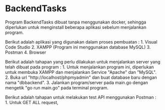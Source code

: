 # BackendTasks

Program BackendTasks dibuat tanpa menggunakan docker, sehingga diperlukan untuk menginstall beberapa aplikasi sebelum menjalankan program. 

Berikut adalah aplikasi yang digunakan dalam proses pembuatan :
    1. Visual Code Studio
    2. XAMPP    (Program ini menggunakan database MySQL)
    3. Postman
    4. Browser

Berikut adalah tahapan yang perlu dilakukan untuk menjalankan server yang telah dibuat pada program :
    1. Untuk menjalankan program ini, diperlukan untuk membuka XAMPP dan menjalankan Service "Apache" dan "MySQL".
    2. Buka url "http://localhost/phpmyadmin" dan buat database baru dengan nama "dbbackend".
    3. Jalankan program/server pada main.go dengan mengetik "go run main.go" pada terminal program.

Berikut adalah tahapan untuk melakukan test API menggunakan Postman :
    1. Untuk GET ALL request,  